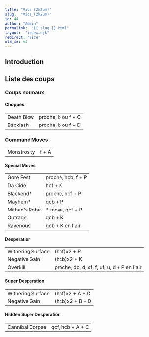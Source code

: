 ```yaml
---
title: "Vice (2k2um)"
slug:  "Vice_(2k2um)"
id: 44
author: "Admin"
permalink:  "{{ slug }}.html"
layout:  "index.njk"
redirect: "Vice"
old_id: 95
---
```


## Introduction

## Liste des coups

### Coups normaux

#### Choppes

|            |                    |
|------------|--------------------|
| Death Blow | proche, b ou f + C |
| Backlash   | proche, b ou f + D |

### Command Moves

|             |       |
|-------------|-------|
| Monstrosity | f + A |

#### Special Moves

|               |                    |
|---------------|--------------------|
| Gore Fest     | proche, hcb, f + P |
| Da Cide       | hcf + K            |
| Blackend\*    | proche, hcf + P    |
| Mayhem\*      | qcb + P            |
| Mithan's Robe | \* move, qcf + P   |
| Outrage       | qcb + K            |
| Ravenous      | qcb + K en l'air   |

#### Desperation

|                   |                                             |
|-------------------|---------------------------------------------|
| Withering Surface | (hcf)x2 + P                                 |
| Negative Gain     | (hcb)x2 + K                                 |
| Overkill          | proche, db, d, df, f, uf, u, d + P en l'air |

#### Super Desperation

|                   |                 |
|-------------------|-----------------|
| Withering Surface | (hcf)x2 + A + C |
| Negative Gain     | (hcb)x2 + B + D |

#### Hidden Super Desperation

|                 |                  |
|-----------------|------------------|
| Cannibal Corpse | qcf, hcb + A + C |
